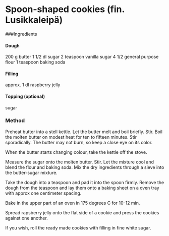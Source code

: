 # Spoon-shaped cookies (fin. Lusikkaleipä)

###Ingredients

#### Dough

200 g butter
1 1/2 dl sugar
2 teaspoon vanilla sugar
4 1/2 general purpose flour
1 teaspoon baking soda

#### Filling

approx. 1 dl raspberry jelly

#### Topping (optional)

sugar

### Method

Preheat butter into a stell kettle. Let the butter melt and boil briefly. Stir.
Boil the molten butter on modest heat for ten to fifteen minutes. Stir sporadically.
The butter may not burn, so keep a close eye on its color.

When the butter starts changing colour, take the kettle off the stove.

Measure the sugar onto the molten butter. Stir. Let the mixture cool and blend
the flour and baking soda. Mix the dry ingredients through a sieve into the butter-sugar
mixture.

Take the dough into a teaspoon and pad it into the spoon firmly. Remove the dough from
the teaspoon and lay them onto a baking sheet on a oven tray with approx one centimeter
spacing.

Bake in the upper part of an oven in 175 degrees C for 10-12 min.

Spread rapsberry jelly onto the flat side of a cookie and press the cookies against one another.

If you wish, roll the ready made cookies with filling in fine white sugar.




